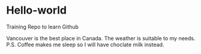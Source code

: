 # Hello-world
Training Repo to learn Github 

Vancouver is the best place in Canada. The weather is suitable to my needs.
P.S. Coffee makes me sleep so I will have choclate milk instead. 
